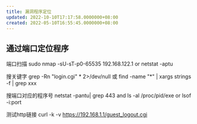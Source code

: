 ```yaml
---
title: 漏洞程序定位
updated: 2022-10-10T17:17:58.0000000+08:00
created: 2022-05-10T16:55:45.0000000+08:00
---
```


## 通过端口定位程序
端口扫描 sudo nmap -sU-sT-p0-65535 192.168.122.1 or netstat -aptu

搜关键字 grep -Rn "login.cgi" \* 2\>/dev/null 或 find -name "\*" \| xargs strings -f \| grep xxx

搜端口对应的程序号 netstat -pantu\| grep 443 and ls -al /proc/pid/exe or lsof -i:port

测试http链接 curl -k -v <https://192.168.1.1/guest_logout.cgi>
